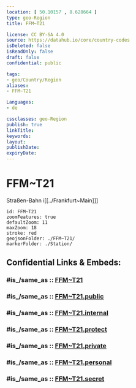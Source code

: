 ```yaml
---
location: [ 50.10157 , 8.628664 ] 
type: geo-Region
title: FFM~T21

license: CC BY-SA 4.0
source: https://datahub.io/core/country-codes
isDeleted: false
isReadOnly: false
draft: false
confidential: public

tags:
- geo/Country/Region
aliases:
- FFM~T21

Languages:
- de

cssclasses: geo-Region
publish: true
linkTitle: 
keywords: 
layout: 
publishDate: 
expiryDate: 
---
```


# FFM~T21

Straßen-Bahn i[[../Frankfurt~Main]]]  

```leaflet
id: FFM~T21
zoomFeatures: true 
defaultZoom: 11 
maxZoom: 18
stroke: red
geojsonFolder: ./FFM~T21/
markerFolder: ./Station/
```


## Confidential Links & Embeds: 

### #is_/same_as :: [FFM~T21](/_Standards/Earth/Continent/Europe/Europe~Central/Germany/Germany~West/Hessen/counties~Hessen/Frankfurt~Main/FFM~T21.md) 

### #is_/same_as :: [FFM~T21.public](/_public/Earth/Continent/Europe/Europe~Central/Germany/Germany~West/Hessen/counties~Hessen/Frankfurt~Main/FFM~T21.public.md) 

### #is_/same_as :: [FFM~T21.internal](/_internal/Earth/Continent/Europe/Europe~Central/Germany/Germany~West/Hessen/counties~Hessen/Frankfurt~Main/FFM~T21.internal.md) 

### #is_/same_as :: [FFM~T21.protect](/_protect/Earth/Continent/Europe/Europe~Central/Germany/Germany~West/Hessen/counties~Hessen/Frankfurt~Main/FFM~T21.protect.md) 

### #is_/same_as :: [FFM~T21.private](/_private/Earth/Continent/Europe/Europe~Central/Germany/Germany~West/Hessen/counties~Hessen/Frankfurt~Main/FFM~T21.private.md) 

### #is_/same_as :: [FFM~T21.personal](/_personal/Earth/Continent/Europe/Europe~Central/Germany/Germany~West/Hessen/counties~Hessen/Frankfurt~Main/FFM~T21.personal.md) 

### #is_/same_as :: [FFM~T21.secret](/_secret/Earth/Continent/Europe/Europe~Central/Germany/Germany~West/Hessen/counties~Hessen/Frankfurt~Main/FFM~T21.secret.md)

